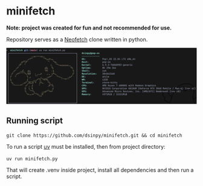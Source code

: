 # minifetch
**Note: project was created for fun and not recommended for use.**

Repository serves as a [Neofetch]() clone written in python.

![](assets/output.png)
## Running script
`git clone https://github.com/dsinpy/minifetch.git && cd minifetch`

To run a script [uv]() must be installed, then from project directory:

`uv run minifetch.py`

That will create .venv inside project, install all dependencies and then run a script. 

